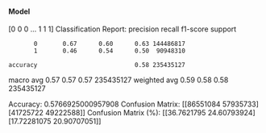 #### Model
[0 0 0 ... 1 1 1]
Classification Report:
              precision    recall  f1-score   support

           0       0.67      0.60      0.63 144486817
           1       0.46      0.54      0.50  90948310

    accuracy                           0.58 235435127
   macro avg       0.57      0.57      0.57 235435127
weighted avg       0.59      0.58      0.58 235435127

Accuracy: 0.5766925000957908
Confusion Matrix:
[[86551084 57935733]
 [41725722 49222588]]
Confusion Matrix (%):
[[36.7621795  24.60793924]
 [17.72281075 20.90707051]]
